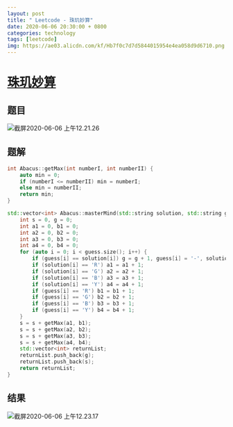 ```yaml
---
layout: post
title: " Leetcode - 珠玑妙算"
date: 2020-06-06 20:30:00 + 0800
categories: technology
tags: [leetcode]
img: https://ae03.alicdn.com/kf/Hb7f0c7d7d5844015954e4ea058d9d6710.png
---
```


# [珠玑妙算](https://leetcode-cn.com/problems/master-mind-lcci/)

## 题目

![截屏2020-06-06 上午12.21.26](https://tva1.sinaimg.cn/large/007S8ZIlly1gfhvi9vcdaj310g0oy79q.jpg)

## 题解

```c++
int Abacus::getMax(int numberI, int numberII) {
    auto min = 0;
    if (numberI <= numberII) min = numberI;
    else min = numberII;
    return min;
}

std::vector<int> Abacus::masterMind(std::string solution, std::string guess) {
    int s = 0, g = 0;
    int a1 = 0, b1 = 0;
    int a2 = 0, b2 = 0;
    int a3 = 0, b3 = 0;
    int a4 = 0, b4 = 0;
    for (auto i = 0; i < guess.size(); i++) {
        if (guess[i] == solution[i]) g = g + 1, guess[i] = '-', solution[i] = '-';
        if (solution[i] == 'R') a1 = a1 + 1;
        if (solution[i] == 'G') a2 = a2 + 1;
        if (solution[i] == 'B') a3 = a3 + 1;
        if (solution[i] == 'Y') a4 = a4 + 1;
        if (guess[i] == 'R') b1 = b1 + 1;
        if (guess[i] == 'G') b2 = b2 + 1;
        if (guess[i] == 'B') b3 = b3 + 1;
        if (guess[i] == 'Y') b4 = b4 + 1;
    }
    s = s + getMax(a1, b1);
    s = s + getMax(a2, b2);
    s = s + getMax(a3, b3);
    s = s + getMax(a4, b4);
    std::vector<int> returnList;
    returnList.push_back(g);
    returnList.push_back(s);
    return returnList;
}
```

## 结果

![截屏2020-06-06 上午12.23.17](https://tva1.sinaimg.cn/large/007S8ZIlly1gfhvjbpam0j30yq0acwfn.jpg)